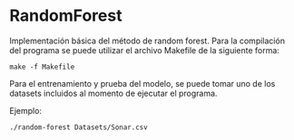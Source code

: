 # RandomForest

Implementación básica del método de random forest. Para la compilación del programa se puede utilizar el archivo Makefile de la siguiente forma:
 
	make -f Makefile

Para el entrenamiento y prueba del modelo, se puede tomar uno de los datasets incluidos al momento de ejecutar el programa.

Ejemplo:

	./random-forest Datasets/Sonar.csv
